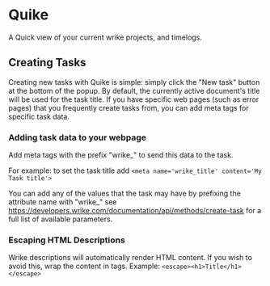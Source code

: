 # Quike
A Quick view of your current wrike projects, and timelogs.

## Creating Tasks
Creating new tasks with Quike is simple: simply click the "New task" button at the bottom of the popup. By default, the currently active document's title will be used for the task title. If you have specific web pages (such as error pages) that you frequently create tasks from, you can add meta tags for specific task data.

### Adding task data to your webpage
Add meta tags with the prefix "wrike_" to send this data to the task.

For example: to set the task title add
```<meta name='wrike_title' content='My Task title'>```

You can add any of the values that the task may have by prefixing the attribute name with "wrike_" see https://developers.wrike.com/documentation/api/methods/create-task for a full list of available parameters.

### Escaping HTML Descriptions
Wrike descriptions will automatically render HTML content. If you wish to avoid this, wrap the content in <escape> tags. Example:
```<escape><h1>Title</h1></escape>```
